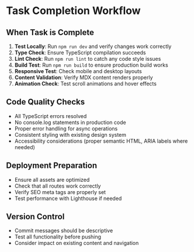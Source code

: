 # Task Completion Workflow

## When Task is Complete
1. **Test Locally**: Run `npm run dev` and verify changes work correctly
2. **Type Check**: Ensure TypeScript compilation succeeds
3. **Lint Check**: Run `npm run lint` to catch any code style issues
4. **Build Test**: Run `npm run build` to ensure production build works
5. **Responsive Test**: Check mobile and desktop layouts
6. **Content Validation**: Verify MDX content renders properly
7. **Animation Check**: Test scroll animations and hover effects

## Code Quality Checks
- All TypeScript errors resolved
- No console.log statements in production code
- Proper error handling for async operations
- Consistent styling with existing design system
- Accessibility considerations (proper semantic HTML, ARIA labels where needed)

## Deployment Preparation
- Ensure all assets are optimized
- Check that all routes work correctly
- Verify SEO meta tags are properly set
- Test performance with Lighthouse if needed

## Version Control
- Commit messages should be descriptive
- Test all functionality before pushing
- Consider impact on existing content and navigation